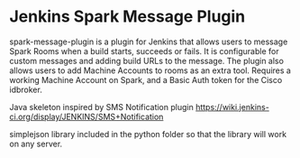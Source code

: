 # Jenkins Spark Message Plugin

spark-message-plugin is a plugin for Jenkins that allows users to message Spark Rooms when a build starts, succeeds or fails.
It is configurable for custom messages and adding build URLs to the message. The plugin also allows users to add Machine Accounts to rooms as an extra tool. Requires a working Machine Account on Spark, and a Basic Auth token for the Cisco idbroker. 



Java skeleton inspired by SMS Notification plugin https://wiki.jenkins-ci.org/display/JENKINS/SMS+Notification

simplejson library included in the python folder so that the library will work on any server.
